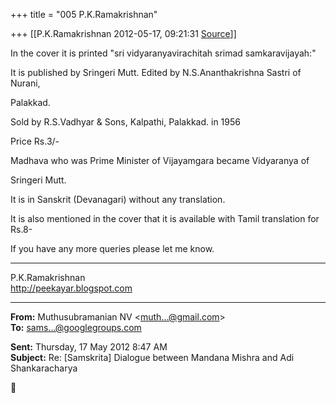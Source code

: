+++
title = "005 P.K.Ramakrishnan"

+++
[[P.K.Ramakrishnan	2012-05-17, 09:21:31 [Source](https://groups.google.com/g/samskrita/c/ziRpidmdtEc)]]



In the cover it is printed "sri vidyaranyavirachitah srimad samkaravijayah:"

  

It is published by Sringeri Mutt. Edited by N.S.Ananthakrishna Sastri of Nurani,

Palakkad.

  

Sold by R.S.Vadhyar & Sons, Kalpathi, Palakkad. in 1956

  

Price Rs.3/-

  

Madhava who was Prime Minister of Vijayamgara became Vidyaranya of

Sringeri Mutt.

  

It is in Sanskrit (Devanagari) without any translation.

  

It is also mentioned in the cover that it is available with Tamil translation for Rs.8-

  

If you have any more queries please let me know.

-----------------------------------  
P.K.Ramakrishnan  
<http://peekayar.blogspot.com>  

------------------------------------------------------------------------

**From:** Muthusubramanian NV \<[muth...@gmail.com]()\>  
**To:** [sams...@googlegroups.com]()  

**Sent:** Thursday, 17 May 2012 8:47 AM  
**Subject:** Re: \[Samskrita\] Dialogue between Mandana Mishra and Adi Shankaracharya  



